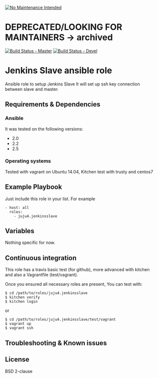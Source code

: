 [![No Maintenance Intended](http://unmaintained.tech/badge.svg)](http://unmaintained.tech/)
# DEPRECATED/LOOKING FOR MAINTAINERS -> archived

[![Build Status - Master](https://travis-ci.org/juju4/ansible-jenkinsslave.svg?branch=master)](https://travis-ci.org/juju4/ansible-jenkinsslave)
[![Build Status - Devel](https://travis-ci.org/juju4/ansible-jenkinsslave.svg?branch=devel)](https://travis-ci.org/juju4/ansible-jenkinsslave/branches)
# Jenkins Slave ansible role

Ansible role to setup Jenkins Slave
It will set up ssh key connection between slave and master.

## Requirements & Dependencies

### Ansible
It was tested on the following versions:
 * 2.0
 * 2.2
 * 2.5

### Operating systems

Tested with vagrant on Ubuntu 14.04, Kitchen test with trusty and centos7

## Example Playbook

Just include this role in your list.
For example

```
- host: all
  roles:
    - juju4.jenkinsslave
```

## Variables

Nothing specific for now.

## Continuous integration

This role has a travis basic test (for github), more advanced with kitchen and also a Vagrantfile (test/vagrant).

Once you ensured all necessary roles are present, You can test with:
```
$ cd /path/to/roles/juju4.jenkinsslave
$ kitchen verify
$ kitchen login
```
or
```
$ cd /path/to/roles/juju4.jenkinsslave/test/vagrant
$ vagrant up
$ vagrant ssh
```

## Troubleshooting & Known issues


## License

BSD 2-clause

